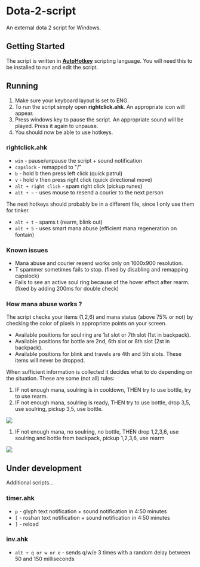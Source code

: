 # Dota-2-script
An external dota 2 script for Windows.

## Getting Started
The script is written in [**AutoHotkey**](https://autohotkey.com/download/) scripting language. You will need this to be installed to run and edit the script. 

## Running
1. Make sure your keyboard layout is set to ENG.
2. To run the script simply open **rightclick.ahk**. An appropriate icon will appear.
3. Press windows key to pause the script. An appropriate sound will be played. Press it again to unpause.
4. You should now be able to use hotkeys.

### rightclick.ahk
* `win` - pause/unpause the script + sound notification
* `capslock` - remapped to "/" 
* `b` - hold b then press left click (quick patrul)
* `v` - hold v then press right click (quick directional move)
* `alt + right click` - spam right click (pickup runes)
* `alt + ~` - uses mouse to resend a courier to the next person

The next hotkeys should probably be in a different file, since I only use them for tinker.
* `alt + t` - spams t (rearm, blink out)
* `alt + 5` - uses smart mana abuse (efficient mana regeneration on fontain)

### Known issues 
* Mana abuse and courier resend works only on 1600x900 resolution.
* T spammer sometimes fails to stop. (fixed by disabling and remapping capslock)
* Fails to see an active soul ring because of the hover effect after rearm. (fixed by adding 200ms for double check)

### How mana abuse works ?
The script checks your items (1,2,6) and mana status (above 75% or not) by checking the color of pixels in appropriate points on your screen. 
* Available positions for soul ring are 1st slot or 7th slot (1st in backpack).
* Available positions for bottle are 2nd, 6th slot or 8th slot (2st in backpack). 
* Available positions for blink and travels are 4th and 5th slots. These items will never be dropped. 

When sufficient information is collected it decides what to do depending on the situation. These are some (not all) rules:

1. IF not enough mana, soulring is in cooldown, THEN try to use bottle, try to use rearm. 
2. IF not enough mana, soulring is ready, THEN try to use bottle, drop 3,5, use soulring, pickup 3,5, use bottle.

<a href='https://photos.google.com/share/AF1QipO0GWQpaQXsnX_UpXqlOrz7vhFJKIE3eubbmNgkc8bWicxp3op1CKgoYAub0sP5pA?key=UGRpV2RQXzR2MTZOelFqMWFzYzhJOVUyQlU2UHd3&source=ctrlq.org'><img src='https://lh3.googleusercontent.com/8hI9I257oc9hCYSjW_Vgho6wgRWcJlx45cYA8bxFpdSjUHWnzSLI4efPeBAuQ_8yyk5a3HNcxb9Hh67uZ4MGEVNwOZx66s9xng8wZqvm2PiLhm1gUSput_tfbJ6seVXG-4zQzHQNhWg' /></a>

1. IF not enough mana, no soulring, no bottle, THEN drop 1,2,3,6, use soulring and bottle from backpack, pickup 1,2,3,6, use rearm

<a href='https://photos.google.com/share/AF1QipPHxg-puAPJUO4gUxWpQhmGcjgR3DW2WUMQ-ydxDNFzCVrodZS2yP8ufrPkKSnCpA?key=c2tEOTlELWNOdTRWeXN3TnlOSXpLSS1Wc3NxQjJR&source=ctrlq.org'><img src='https://lh3.googleusercontent.com/HOzm8Ji4t_5QGFLn5FvFzdZl5bApNQkJY60Or09EoDvoTuctVSLxTHXTvgoKEUkdaR3UqKbNtD6b3DnQBxPKLsMbN0cPwgaSKo9dhTh6LM2o13S-SKXIJjb4-vuyp-wJ9KsEadney8A' /></a>

## Under development 
Additional scripts... 

### timer.ahk
* `p` - glyph text notification + sound notification in 4:50 minutes
* `[` - roshan text notification + sound notification in 4:50 minutes
* `]` - reload

### inv.ahk
* `alt + q or w or e` - sends q/w/e 3 times with a random delay between 50 and 150 milliseconds 
